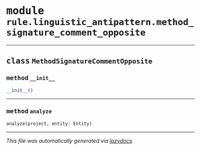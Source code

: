 <!-- markdownlint-disable -->

# <kbd>module</kbd> `rule.linguistic_antipattern.method_signature_comment_opposite`






---

## <kbd>class</kbd> `MethodSignatureCommentOpposite`




### <kbd>method</kbd> `__init__`

```python
__init__()
```








---

### <kbd>method</kbd> `analyze`

```python
analyze(project, entity: Entity)
```








---

_This file was automatically generated via [lazydocs](https://github.com/ml-tooling/lazydocs)._
